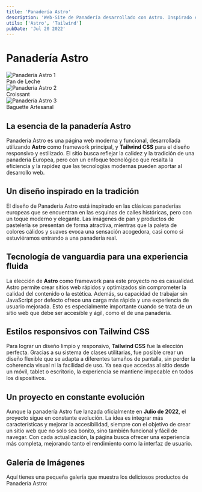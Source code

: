 ```yaml
---
title: 'Panadería Astro'
description: 'Web-Site de Panadería desarrollado con Astro. Inspirado en otra panadería Europea, es una aproximación de página de panadería con tecnologías de Astro integradas.'
utils: ['Astro', 'Tailwind']
pubDate: 'Jul 20 2022'
---
```

# Panadería Astro

<div className="grid grid-cols-1 sm:grid-cols-2 md:grid-cols-3 gap-6">
  <div className="relative overflow-hidden rounded-lg shadow-lg">
    <img src="/images/pan1.jpg" alt="Panadería Astro 1" className="w-full h-full object-cover"/>
    <div className="absolute inset-0 bg-black opacity-25"></div>
    <div className="absolute bottom-0 left-0 p-4 text-white font-bold">Pan de Leche</div>
  </div>
  <div className="relative overflow-hidden rounded-lg shadow-lg">
    <img src="/images/pan2.jpg" alt="Panadería Astro 2" className="w-full h-full object-cover"/>
    <div className="absolute inset-0 bg-black opacity-25"></div>
    <div className="absolute bottom-0 left-0 p-4 text-white font-bold">Croissant</div>
  </div>
  <div className="relative overflow-hidden rounded-lg shadow-lg">
    <img src="/images/pan3.jpg" alt="Panadería Astro 3" className="w-full h-full object-cover"/>
    <div className="absolute inset-0 bg-black opacity-25"></div>
    <div className="absolute bottom-0 left-0 p-4 text-white font-bold">Baguette Artesanal</div>
  </div>
</div>

## La esencia de la panadería Astro

Panadería Astro es una página web moderna y funcional, desarrollada utilizando **Astro** como framework principal, y **Tailwind CSS** para el diseño responsivo y estilizado. El sitio busca reflejar la calidez y la tradición de una panadería Europea, pero con un enfoque tecnológico que resalta la eficiencia y la rapidez que las tecnologías modernas pueden aportar al desarrollo web.

## Un diseño inspirado en la tradición

El diseño de Panadería Astro está inspirado en las clásicas panaderías europeas que se encuentran en las esquinas de calles históricas, pero con un toque moderno y elegante. Las imágenes de pan y productos de pastelería se presentan de forma atractiva, mientras que la paleta de colores cálidos y suaves evoca una sensación acogedora, casi como si estuviéramos entrando a una panadería real.

## Tecnología de vanguardia para una experiencia fluida

La elección de **Astro** como framework para este proyecto no es casualidad. Astro permite crear sitios web rápidos y optimizados sin comprometer la calidad del contenido o la estética. Además, su capacidad de trabajar sin JavaScript por defecto ofrece una carga más rápida y una experiencia de usuario mejorada. Esto es especialmente importante cuando se trata de un sitio web que debe ser accesible y ágil, como el de una panadería.

## Estilos responsivos con Tailwind CSS

Para lograr un diseño limpio y responsivo, **Tailwind CSS** fue la elección perfecta. Gracias a su sistema de clases utilitarias, fue posible crear un diseño flexible que se adapta a diferentes tamaños de pantalla, sin perder la coherencia visual ni la facilidad de uso. Ya sea que accedas al sitio desde un móvil, tablet o escritorio, la experiencia se mantiene impecable en todos los dispositivos.

## Un proyecto en constante evolución

Aunque la panadería Astro fue lanzada oficialmente en **Julio de 2022**, el proyecto sigue en constante evolución. La idea es integrar más características y mejorar la accesibilidad, siempre con el objetivo de crear un sitio web que no solo sea bonito, sino también funcional y fácil de navegar. Con cada actualización, la página busca ofrecer una experiencia más completa, mejorando tanto el rendimiento como la interfaz de usuario.

## Galería de Imágenes

Aquí tienes una pequeña galería que muestra los deliciosos productos de Panadería Astro:



